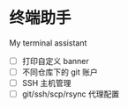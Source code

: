 # 终端助手

My terminal assistant

- [ ] 打印自定义 banner
- [ ] 不同仓库下的 git 账户
- [ ] SSH 主机管理
- [ ] git/ssh/scp/rsync 代理配置
